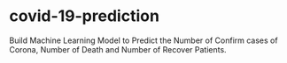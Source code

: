 # covid-19-prediction
Build Machine Learning Model to Predict the Number of Confirm cases of Corona, Number of Death and Number of Recover Patients.

